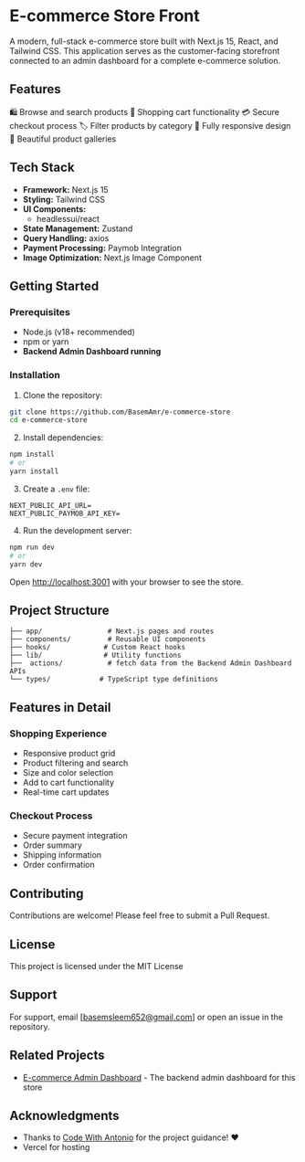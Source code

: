 # E-commerce Store Front
A modern, full-stack e-commerce store built with Next.js 15, React, and Tailwind CSS. This application serves as the customer-facing storefront connected to an admin dashboard for a complete e-commerce solution.

## Features
🛍️ Browse and search products
🛒 Shopping cart functionality
💳 Secure checkout process
🏷️ Filter products by category
📱 Fully responsive design
🎨 Beautiful product galleries

## Tech Stack
- **Framework:** Next.js 15
- **Styling:** Tailwind CSS
- **UI Components:** 
    - headlessui/react
- **State Management:** Zustand
- **Query Handling:** axios
- **Payment Processing:** Paymob Integration
- **Image Optimization:** Next.js Image Component

## Getting Started

### Prerequisites
- Node.js (v18+ recommended)
- npm or yarn
- **Backend Admin Dashboard running**

### Installation

1. Clone the repository:
```bash
git clone https://github.com/BasemAmr/e-commerce-store
cd e-commerce-store
```

2. Install dependencies:
```bash
npm install
# or
yarn install
```

3. Create a `.env` file:
```env
NEXT_PUBLIC_API_URL=
NEXT_PUBLIC_PAYMOB_API_KEY=
```

4. Run the development server:
```bash
npm run dev
# or
yarn dev
```

Open [http://localhost:3001](http://localhost:3001) with your browser to see the store.

## Project Structure
```
├── app/                # Next.js pages and routes
├── components/         # Reusable UI components
├── hooks/             # Custom React hooks
├── lib/               # Utility functions
├──  actions/           # fetch data from the Backend Admin Dashboard APIs
└── types/            # TypeScript type definitions
```

## Features in Detail

### Shopping Experience
- Responsive product grid
- Product filtering and search
- Size and color selection
- Add to cart functionality
- Real-time cart updates

### Checkout Process
- Secure payment integration
- Order summary
- Shipping information
- Order confirmation

## Contributing
Contributions are welcome! Please feel free to submit a Pull Request.

## License
This project is licensed under the MIT License

## Support
For support, email [basemsleem652@gmail.com] or open an issue in the repository.

## Related Projects
- [E-commerce Admin Dashboard](https://github.com/BasemAmr/CMS---E-Commerce-Admin-Dashboard) - The backend admin dashboard for this store

## Acknowledgments
- Thanks to [Code With Antonio](https://www.youtube.com/watch?v=5miHyP6lExg) for the project guidance! ❤
- Vercel for hosting
